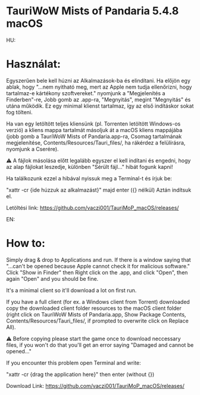 # TauriWoW Mists of Pandaria 5.4.8 macOS

HU:
# Használat:
Egyszerűen bele kell húzni az Alkalmazások-ba és elindítani.
Ha előjön egy ablak, hogy "...nem nyitható meg, mert az Apple nem tudja ellenőrizni, hogy tartalmaz-e kártékony szoftvereket." nyomjunk a "Megjelenítés a Finderben"-re, Jobb gomb az .app-ra, "Megnyitás", megint "Megnyitás" és utána működik.
Ez egy minimal klienst tartalmaz, így az első indításkor sokat fog tölteni.

Ha van egy letöltött teljes kliensünk (pl. Torrenten letöltött Windows-os verzió) a kliens mappa tartalmát másoljuk át a macOS kliens mappájába (jobb gomb a TauriWoW Mists of Pandaria.app-ra, Csomag tartalmának megjelenítése, Contents/Resources/Tauri_files/, ha rákérdez a felülírásra, nyomjunk a Cserére).
 
 ⚠️ A fájlok másolása előtt legalább egyszer el kell indítani és engedni, hogy az alap fájlokat leszedje, különben "Sérült fájl..." hibát fogunk kapni!
 
 Ha találkozunk ezzel a hibával nyissuk meg a Terminal-t és írjuk be:
 
 "xattr -cr {ide húzzuk az alkalmazást}" majd enter ({} nélkül)
 Aztán indítsuk el. 

Letöltési link: https://github.com/vaczi001/TauriMoP_macOS/releases/

EN:
# How to:
Simply drag & drop to Applications and run.
If there is a window saying that "...can't be opened because Apple cannot check it for malicious software." Click "Show in Finder" then Right click on the .app, and click "Open", then again "Open" and you should be fine.

It's a minimal client so it'll download a lot on first run.

If you have a full client (for ex. a Windows client from Torrent) downloaded copy the downloaded client folder resources to the macOS client folder (right click on TauriWoW Mists of Pandaria.app, Show Package Contents, Contents/Resources/Tauri_files/, if prompted to overwrite click on Replace All).

⚠️ Before copying please start the game once to download neccessary files, if you won't do that you'll get an error saying "Damaged and cannot be opened..."

If you encounter this problem open Terminal and write:

"xattr -cr {drag the application here}" then enter (without {})

Download Link: https://github.com/vaczi001/TauriMoP_macOS/releases/
